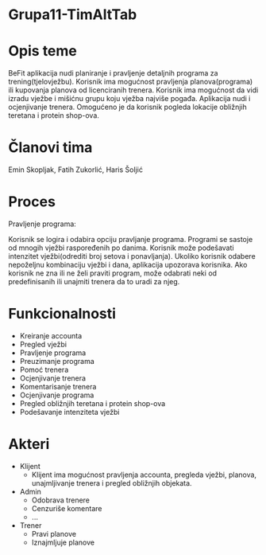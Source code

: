 # Grupa11-TimAltTab

# Opis teme

BeFit aplikacija nudi planiranje i pravljenje detaljnih programa za trening(tjelovježbu). Korisnik ima mogućnost pravljenja planova(programa) ili kupovanja planova od licenciranih trenera. Korisnik ima mogućnost da vidi izradu vježbe i mišićnu grupu koju vježba najviše pogađa. Aplikacija nudi i ocjenjivanje trenera. Omogućeno je da korisnik pogleda lokacije obližnjih teretana i protein shop-ova.

# Članovi tima

Emin Skopljak, Fatih Zukorlić, Haris Šoljić

# Proces

Pravljenje programa: 

Korisnik se logira i odabira opciju pravljanje programa.
Programi se sastoje od mnogih vježbi raspoređenih po danima.
Korisnik može podešavati intenzitet vježbi(odrediti broj setova i ponavljanja).
Ukoliko korisnik odabere nepoželjnu kombinaciju vježbi i dana, aplikacija upozorava korisnika.
Ako korisnik ne zna ili ne želi praviti program, može odabrati neki od predefinisanih ili unajmiti trenera da to uradi za njeg.

# Funkcionalnosti

- Kreiranje accounta
- Pregled vježbi
- Pravljenje programa
- Preuzimanje programa
- Pomoć trenera
- Ocjenjivanje trenera
- Komentarisanje trenera
- Ocjenjivanje programa
- Pregled obližnjih teretana i protein shop-ova
- Podešavanje intenziteta vježbi

# Akteri

- Klijent
	- Klijent ima mogućnost pravljenja accounta, pregleda vježbi, planova, unajmljivanje trenera i pregled obližnjih objekata.
- Admin
	- Odobrava trenere
	- Cenzuriše komentare
	- ...
- Trener
	- Pravi planove
	- Iznajmljuje planove
